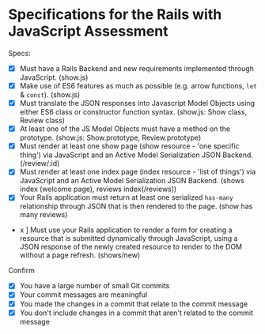 # Specifications for the Rails with JavaScript Assessment

Specs:
- [x] Must have a Rails Backend and new requirements implemented through JavaScript. (show.js)
- [x] Make use of ES6 features as much as possible (e.g. arrow functions, `let` & `const`). (show.js)
- [x] Must translate the JSON responses into Javascript Model Objects using either ES6 class or constructor function syntax. (show.js: Show class, Review class)
- [x] At least one of the JS Model Objects must have a method on the prototype. (show.js: Show.prototype, Review.prototype)
- [x] Must render at least one show page (show resource - 'one specific thing') via JavaScript and an Active Model Serialization JSON Backend. (/review/:id)
- [x] Must render at least one index page (index resource - 'list of things') via JavaScript and an Active Model Serialization JSON Backend. (shows index (welcome page), reviews index(/reviews))
- [x] Your Rails application must return at least one serialized `has-many` relationship through JSON that is then rendered to the page. (show has many reviews)
- x ] Must use your Rails application to render a form for creating a resource that is submitted dynamically through JavaScript, using a JSON response of the newly created resource to render to the DOM without a page refresh. (shows/new)


Confirm
- [x] You have a large number of small Git commits
- [x] Your commit messages are meaningful
- [x] You made the changes in a commit that relate to the commit message
- [x] You don't include changes in a commit that aren't related to the commit message